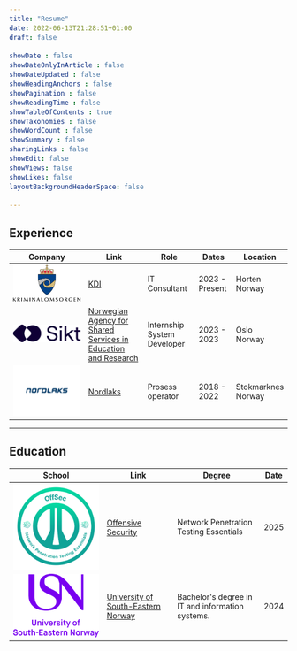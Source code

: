 ```yaml
---
title: "Resume"
date: 2022-06-13T21:28:51+01:00
draft: false

showDate : false
showDateOnlyInArticle : false
showDateUpdated : false
showHeadingAnchors : false
showPagination : false
showReadingTime : false
showTableOfContents : true
showTaxonomies : false 
showWordCount : false
showSummary : false
sharingLinks : false
showEdit: false
showViews: false
showLikes: false
layoutBackgroundHeaderSpace: false

---
```


## Experience

<table>
    <thead>
        <tr>
            <th>Company</th>
            <th>Link</th>
            <th>Role</th>
            <th>Dates</th>
            <th>Location</th>
        </tr>
    </thead>
    <tbody>
        <tr>
            <td rowspan=3><img class="customEntitityLogo" src="kdi.png"/></td>
            <td rowspan=3><a href="https://www.kriminalomsorgen.no/" target="_blank">KDI</a></td>
        </tr>
        <tr>
            <td>IT Consultant</td>
            <td>2023 - Present</td>
            <td>Horten </br>Norway</td>
        </tr>
        <tr>
        </tr>
        <tr>
            <td><img class="customEntitityLogo" src="Sikt.png"/></td>
            <td><a href="https://sikt.no/en/home" target="_blank">Norwegian Agency for Shared Services in Education and Research</a></td>
            <td>Internship System Developer</td>
            <td>2023 - 2023</td>
            <td>Oslo</br>Norway</td>
        </tr>
        <tr>
            <td rowspan=3><img class="customEntitityLogo" src="Nordlaks-logo.png"/></td>
            <td rowspan=3><a href="https://www.nordlaks.no/" target="_blank">Nordlaks</a></td>
        </tr>
        <tr>
            <td>Prosess operator</td>
            <td>2018 - 2022</td>
            <td rowspan=2>Stokmarknes </br>Norway </td>
        </tr>
    </tbody>
</table>

---

## Education

<table>
    <thead>
        <tr>
            <th>School</th>
            <th>Link</th>
            <th>Degree</th>
            <th>Date</th>
        </tr>
    </thead>
    <tbody>
        <tr>
            <td rowspan=4><img class="customEntitityLogo" src="network_pen.png"/></td>
            <td rowspan=4><a href="https://www.credential.net/6c6a403c-3dee-4042-b60f-3df12e7a4d85#acc.s5m4bJQp" target="_blank">Offensive Security</a></td>
        </tr>
        <tr>
            <td>Network Penetration Testing Essentials</td>
            <td>2025</td>
        </tr>
        <tr>
        <tr>
        </tr>
        <tr>
            <td rowspan=3><img class="customEntitityLogo" src="usn.png"/></td>
            <td rowspan=3><a href="https://www.usn.no/english/" target="_blank">University of South-Eastern Norway</a></td>
        </tr>
        <tr>
            <td>Bachelor's degree in IT and information systems.</td>
            <td>2024</td>
        </tr>
        </tr>
    </tbody>
</table>